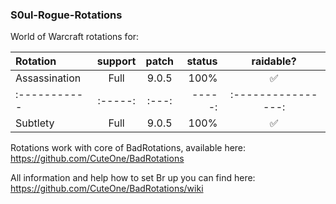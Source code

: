 ### S0ul-Rogue-Rotations

World of Warcraft rotations for: 

   Rotation  | support | patch | status |     raidable?
:----------- | :-----: | :---: | -----: | :----------------:
Assassination|  Full   | 9.0.5 |  100%  | :white_check_mark:
:----------- | :-----: | :---: | -----: | :----------------:
  Subtlety   |  Full   | 9.0.5 |  100%  | :white_check_mark:

Rotations work with core of BadRotations, available here:
https://github.com/CuteOne/BadRotations

All information and help how to set Br up you can find here:
https://github.com/CuteOne/BadRotations/wiki
